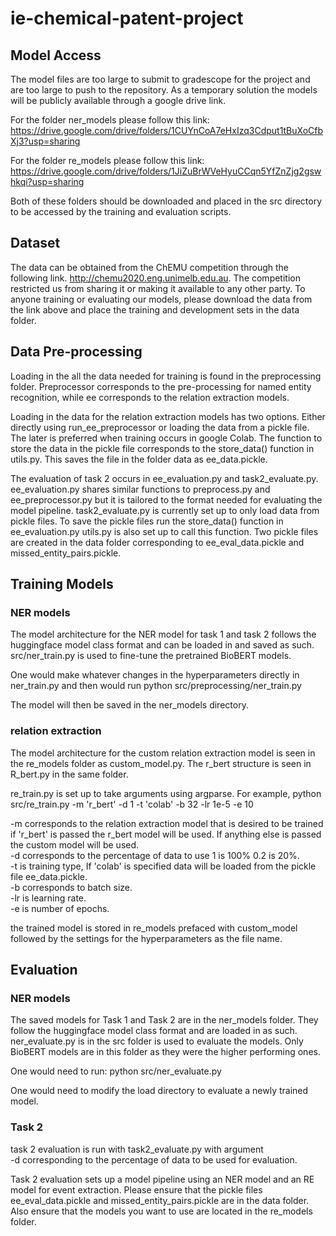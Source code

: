 # ie-chemical-patent-project

## Model Access
The model files are too large to submit to gradescope for the project
and are too large to push to the repository. As a temporary solution
the models will be publicly available through a google drive link.

For the folder ner_models please follow this link: https://drive.google.com/drive/folders/1CUYnCoA7eHxIzq3Cdput1tBuXoCfbXj3?usp=sharing

For the folder re_models please follow this link: https://drive.google.com/drive/folders/1JiZuBrWVeHyuCCqn5YfZnZjg2gswhkqi?usp=sharing

Both of these folders should be downloaded and placed in the src directory to 
be accessed by the training and evaluation scripts.



## Dataset
The data can be obtained from the ChEMU competition through the following link. http://chemu2020.eng.unimelb.edu.au.
The competition restricted us from sharing it or making it available to any other party. To anyone training or evaluating our models, please download the data from the link above and place the training and development sets in the data folder.

## Data Pre-processing
Loading in the all the data needed for training is found in the preprocessing
folder. Preprocessor corresponds to the pre-processing for named entity recognition, while ee corresponds to the relation extraction models.

Loading in the data for the relation extraction models has two options.
Either directly using run_ee_preprocessor or loading the data from a
pickle file. The later is preferred when training occurs in google Colab.
The function to store the data in the pickle file corresponds to the
store_data() function in utils.py. This saves the file in the folder
data as ee_data.pickle.

The evaluation of task 2 occurs in ee_evaluation.py and task2_evaluate.py.
ee_evaluation.py shares similar functions to preprocess.py
and ee_preprocessor.py but it is tailored to the format
needed for evaluating the model pipeline. task2_evaluate.py
is currently set up to only load data from pickle files.
To save the pickle files run the store_data() function in  ee_evaluation.py
utils.py is also set up to call this function. Two pickle files
are created in the data folder corresponding to ee_eval_data.pickle and
missed_entity_pairs.pickle.

## Training Models

### NER models
The model architecture for the NER model for task 1 and task 2 follows the huggingface model class format and can be loaded in and saved as such.
src/ner_train.py is used to fine-tune the pretrained BioBERT models.

One would make whatever changes in the hyperparameters directly in ner_train.py and then would run
python src/preprocessing/ner_train.py

The model will then be saved in the ner_models directory. 


### relation extraction
The model architecture for the custom relation extraction model
is  seen in the re_models folder as custom_model.py. The r_bert
structure is seen in R_bert.py in the same folder.

re_train.py is set up to take arguments using argparse. For example,
python src/re_train.py -m 'r_bert' -d 1 -t 'colab' -b 32 -lr 1e-5 -e 10

-m corresponds to the relation extraction model that is desired to be trained
if 'r_bert' is passed the r_bert model will be used. If anything else is passed the custom model
will be used. <br>
-d corresponds to the percentage of data to use 1 is 100% 0.2 is 20%. <br>
-t is training type, If 'colab' is specified data will be loaded from
the pickle file ee_data.pickle. <br>
-b corresponds to batch size. <br>
-lr is learning rate. <br>
-e is number of epochs. <br>

the trained model is stored in re_models prefaced with custom_model followed
by the settings for the hyperparameters as the file name.


## Evaluation

### NER models
The saved models for Task 1 and Task 2 are in the ner_models folder. They follow the huggingface model class format and are loaded in as such.
ner_evaluate.py is in the src folder is used to evaluate the models. Only BioBERT models are in this folder as they were the higher performing ones.

One would need to run:
python src/ner_evaluate.py

One would need to modify the load directory to evaluate a newly trained model.

### Task 2
task 2 evaluation is run with task2_evaluate.py with argument <br>
-d corresponding to the percentage of data to be used for evaluation.

Task 2 evaluation sets up a model pipeline using an NER model
and an RE model for event extraction. Please ensure that
the pickle files ee_eval_data.pickle and missed_entity_pairs.pickle
are in the data folder. Also ensure that the models you want
to use are located in the re_models folder.










